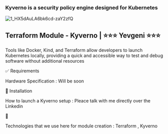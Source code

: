 
### Kyverno is a security policy engine designed for Kubernetes
 
![1_HX5dAuLA6bk6cd-zaY2zfQ](https://github.com/user-attachments/assets/644b8cce-d200-44a8-9d06-3123d378412a)

## Terraform Module - Kyverno | ⭐⭐⭐ Yevgeni ⭐⭐⭐
Tools like Docker, Kind, and Terraform allow developers to launch Kubernetes locally, providing a quick and accessible way to test and debug software without additional resources

✅ Requirements

Hardware Specification : Will be soon 

🎯 Installation

How to launch a Kyverno setup : Pleace talk with me directly over the Linkedin 

🚀 

Technologies that we use here for module creation : Terraform , Kyverno 
## 
```
```
